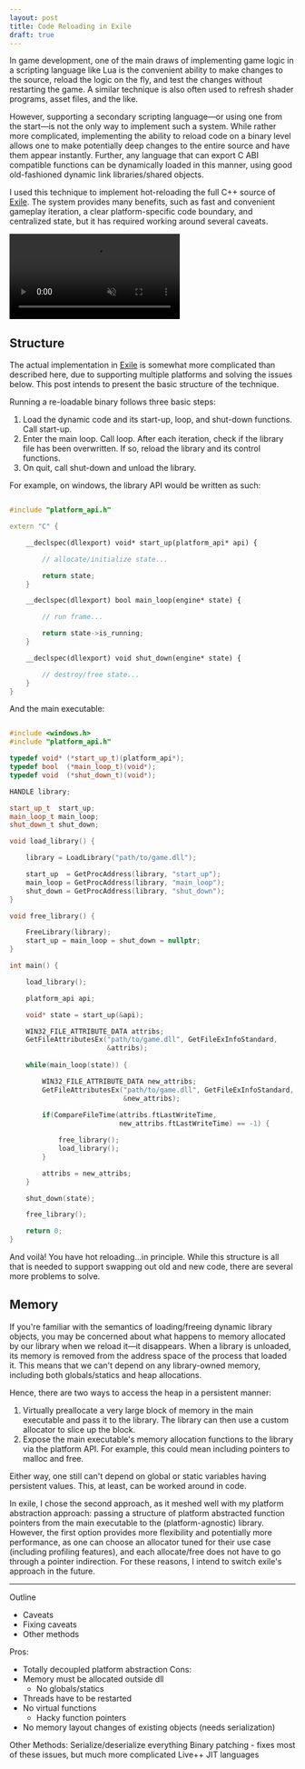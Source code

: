```yaml
---
layout: post
title: Code Reloading in Exile
draft: true
---
```


In game development, one of the main draws of implementing game logic in a scripting language like Lua is the convenient ability to make changes to the source, reload the logic on the fly, and test the changes without restarting the game. A similar technique is also often used to refresh shader programs, asset files, and the like. 

However, supporting a secondary scripting language&mdash;or using one from the start&mdash;is not the only way to implement such a system. While rather more complicated, implementing the ability to reload code on a binary level allows one to make potentially deep changes to the entire source and have them appear instantly. Further, any language that can export C ABI compatible functions can be dynamically loaded in this manner, using good old-fashioned dynamic link libraries/shared objects. 

I used this technique to implement hot-reloading the full C++ source of [Exile](https://github.com/TheNumbat/exile). The system provides many benefits, such as fast and convenient gameplay iteration, a clear platform-specific code boundary, and centralized state, but it has required working around several caveats.

<video src="../assets/reload.mp4" preload autoplay muted loop video style="max-width: 100%; margin: 0 auto;"></video>

## Structure

The actual implementation in [Exile](https://github.com/TheNumbat/exile) is somewhat more complicated than described here, due to supporting multiple platforms and solving the issues below. This post intends to present the basic structure of the technique.

Running a re-loadable binary follows three basic steps:
1. Load the dynamic code and its start-up, loop, and shut-down functions. Call start-up.
2. Enter the main loop. Call loop. After each iteration, check if the library file has been overwritten. If so, reload the library and its control functions.
3. On quit, call shut-down and unload the library.

For example, on windows, the library API would be written as such:

```c++

#include "platform_api.h"

extern "C" {

    __declspec(dllexport) void* start_up(platform_api* api) {

        // allocate/initialize state...

        return state;
    }

    __declspec(dllexport) bool main_loop(engine* state) {

        // run frame...

        return state->is_running;
    }

    __declspec(dllexport) void shut_down(engine* state) {

        // destroy/free state...
    }
}
```

And the main executable:

```c++

#include <windows.h>
#include "platform_api.h"

typedef void* (*start_up_t)(platform_api*);
typedef bool  (*main_loop_t)(void*);
typedef void  (*shut_down_t)(void*);

HANDLE library;

start_up_t  start_up;
main_loop_t main_loop;
shut_down_t shut_down;

void load_library() {

    library = LoadLibrary("path/to/game.dll");

    start_up  = GetProcAddress(library, "start_up");
    main_loop = GetProcAddress(library, "main_loop");
    shut_down = GetProcAddress(library, "shut_down");
}

void free_library() {

    FreeLibrary(library);
    start_up = main_loop = shut_down = nullptr;
}

int main() {

    load_library();

    platform_api api;

    void* state = start_up(&api);

    WIN32_FILE_ATTRIBUTE_DATA attribs;
    GetFileAttributesEx("path/to/game.dll", GetFileExInfoStandard,
                        &attribs);
    
    while(main_loop(state)) {

        WIN32_FILE_ATTRIBUTE_DATA new_attribs;
        GetFileAttributesEx("path/to/game.dll", GetFileExInfoStandard,
                            &new_attribs);
        
        if(CompareFileTime(attribs.ftLastWriteTime, 
                           new_attribs.ftLastWriteTime) == -1) {

            free_library();
            load_library();
        }

        attribs = new_attribs;
    }

    shut_down(state);

    free_library();

    return 0;
}
```

And voilà! You have hot reloading...in principle. While this structure is all that is needed to support swapping out old and new code, there are several more problems to solve.

## Memory

If you're familiar with the semantics of loading/freeing dynamic library objects, you may be concerned about what happens to memory allocated by our library when we reload it&mdash;it disappears. When a library is unloaded, its memory is removed from the address space of the process that loaded it. This means that we can't depend on any library-owned memory, including both globals/statics and heap allocations.

Hence, there are two ways to access the heap in a persistent manner:
1. Virtually preallocate a very large block of memory in the main executable and pass it to the library. The library can then use a custom allocator to slice up the block.
2. Expose the main executable's memory allocation functions to the library via the platform API. For example, this could mean including pointers to malloc and free.

Either way, one still can't depend on global or static variables having persistent values. This, at least, can be worked around in code.

In exile, I chose the second approach, as it meshed well with my platform abstraction approach: passing a structure of platform abstracted function pointers from the main executable to the (platform-agnostic) library. However, the first option provides more flexibility and potentially more performance, as one can choose an allocator tuned for their use case (including profiling features), and each allocate/free does not have to go through a pointer indirection. For these reasons, I intend to switch exile's approach in the future.

---

Outline
- Caveats
- Fixing caveats
- Other methods

Pros:
- Totally decoupled platform abstraction
Cons:
- Memory must be allocated outside dll
    - No globals/statics
- Threads have to be restarted
- No virtual functions
    - Hacky function pointers
- No memory layout changes of existing objects (needs serialization)

Other Methods:
    Serialize/deserialize everything
    Binary patching - fixes most of these issues, but much more complicated Live++
    JIT languages
